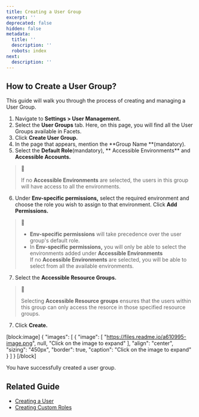 ```yaml
---
title: Creating a User Group
excerpt: ''
deprecated: false
hidden: false
metadata:
  title: ''
  description: ''
  robots: index
next:
  description: ''
---
```

## How to Create a User Group?

This guide will walk you through the process of creating and managing a User Group.

1. Navigate to **Settings > User Management.**
2. Select the **User Groups** tab. Here, on this page, you will find all the User Groups available in Facets.
3. Click **Create User Group.**
4. In the page that appears, mention the **Group Name **(mandatory).
5. Select the **Default Role**(mandatory), ** Accessible Environments** and **Accessible Accounts.**

> 📘 
> 
> If no **Accessible Environments** are selected, the users in this group will have access to all the environments.

6. Under **Env-specific permissions,** select the required environment and choose the role you wish to assign to that environment. Click **Add Permissions.**

> 📘 
> 
> - **Env-specific permissions** will take precedence over the user group's default role. 
> - In **Env-specific permissions,** you will only be able to select the environments added under **Accessible Environments**  
>   If no **Accessible Environments** are selected, you will be able to select from all the available environments.

7. Select the **Accessible Resource Groups.**

> 📘 
> 
> Selecting **Accessible Resource groups** ensures that the users within this group can only access the  resorce in those specified resource groups.

7. Click **Create.**

[block:image]
{
  "images": [
    {
      "image": [
        "https://files.readme.io/a610995-image.png",
        null,
        "Click on the image to expand"
      ],
      "align": "center",
      "sizing": "450px",
      "border": true,
      "caption": "Click on the image to expand"
    }
  ]
}
[/block]


You have successfully created a user group.

## Related Guide

- [Creating a User](doc:creating-a-user)
- [Creating Custom Roles](doc:custom-roles)